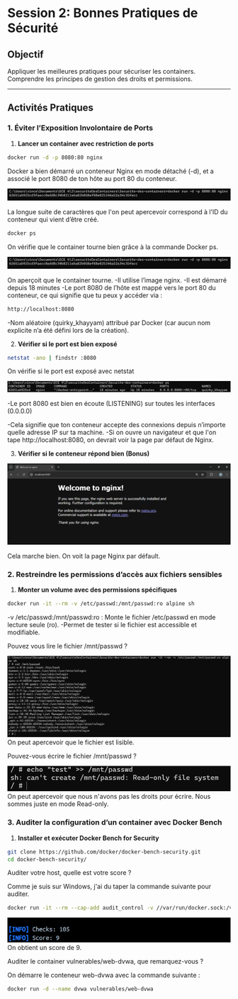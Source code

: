 # Session 2: Bonnes Pratiques de Sécurité

## Objectif
Appliquer les meilleures pratiques pour sécuriser les containers.
Comprendre les principes de gestion des droits et permissions.

---

## Activités Pratiques

### 1. Éviter l’Exposition Involontaire de Ports

1. **Lancer un container avec restriction de ports** 

```bash
docker run -d -p 8080:80 nginx
```
Docker a bien démarré un conteneur Nginx en mode détaché (-d), et a associé le port 8080 de ton hôte au port 80 du conteneur. 

![portRestrictions](images/session2/portRestrictions.png) 

La longue suite de caractères que l'on peut apercevoir correspond à l’ID du conteneur qui vient d’être créé.

```bash
docker ps
```
On vérifie que le container tourne bien grâce à la commande Docker ps.

![checkContainerrunning](images/session2/checkContainerrunning.png)

On aperçoit que le container tourne.
-Il utilise l’image nginx.
-Il est démarré depuis 18 minutes
-Le port 8080 de l’hôte est mappé vers le port 80 du conteneur, ce qui signifie que tu peux y accéder via :

```bash
http://localhost:8080
```

-Nom aléatoire (quirky_khayyam) attribué par Docker (car aucun nom explicite n’a été défini lors de la création).

2. **Vérifier si le port est bien exposé**

```bash
netstat -ano | findstr :8080
```
On vérifie si le port est exposé avec netstat

![checkPort](images/session2/checkPort.png)

-Le port 8080 est bien en écoute (LISTENING) sur toutes les interfaces (0.0.0.0)

-Cela signifie que ton conteneur accepte des connexions depuis n’importe quelle adresse IP sur ta machine.
-Si on ouvre un navigateur et que l'on tape  http://localhost:8080, on devrait voir la page par défaut de Nginx.

3. **Vérifier si le conteneur répond bien (Bonus)**

![localhost8080](images/session2/localhost8080.png)

Cela marche bien. On voit la page Nginx par défault.

### 2. Restreindre les permissions d’accès aux fichiers sensibles

1. **Monter un volume avec des permissions spécifiques** 

```bash
docker run -it --rm -v /etc/passwd:/mnt/passwd:ro alpine sh
```
-v /etc/passwd:/mnt/passwd:ro : Monte le fichier /etc/passwd en mode lecture seule (ro).
-Permet de tester si le fichier est accessible et modifiable.

Pouvez vous lire le fichier /mnt/passwd ?

![readFile](images/session2/readFile.png)
On peut apercevoir que le fichier est lisible.

Pouvez-vous écrire le fichier /mnt/passwd ?

![writeFile](images/session2/writeFile.png)
On peut apercevoir que nous n'avons pas les droits pour écrire. Nous sommes juste en mode Read-only.

### 3. Auditer la configuration d’un container avec Docker Bench

1. **Installer et exécuter Docker Bench for Security** 

```bash
git clone https://github.com/docker/docker-bench-security.git
cd docker-bench-security/
```

Auditer votre host, quelle est votre score ?


Comme je suis sur Windows, j'ai du taper la commande suivante pour auditer.

```bash
docker run -it --rm --cap-add audit_control -v //var/run/docker.sock:/var/run/docker.sock docker/docker-bench-security
```
![hostAudit](images/session2/hostAudit.png)
On obtient un score de 9.

Auditer le container vulnerables/web-dvwa, que remarquez-vous ?

On démarre le conteneur web-dvwa avec la commande suivante :

```bash
docker run -d --name dvwa vulnerables/web-dvwa
```


